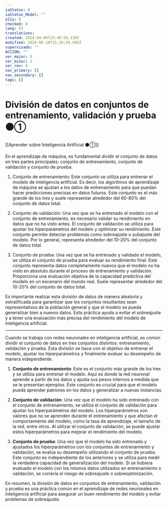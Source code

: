 ```yaml
---
iaStatus: 0
iaStatus_Model: ""
a11y: 0
checked: 0
lang: ES
translations: 
created: 2024-04-06T23:48:59.130Z
modified: 2024-06-10T15:26:26.985Z
supervisado: ""
ACCION: ""
ver_major: 0
ver_minor: 2
ver_rev: 8
nav_primary: []
nav_secondary: []
tags: []
---
```

# División de datos en conjuntos de entrenamiento, validación y prueba ⚫①

[[Aprender sobre Inteligencia Artificial ⚫①]]

En el aprendizaje de máquina, es fundamental dividir el conjunto de datos en tres partes principales: conjunto de entrenamiento, conjunto de validación y conjunto de prueba.

1. Conjunto de entrenamiento: Este conjunto se utiliza para entrenar el modelo de inteligencia artificial. Es decir, los algoritmos de aprendizaje de máquina se ajustan a los datos de entrenamiento para que puedan hacer predicciones precisas en datos futuros. Este conjunto es el más grande de los tres y suele representar alrededor del 60-80% del conjunto de datos total.

2. Conjunto de validación: Una vez que se ha entrenado el modelo con el conjunto de entrenamiento, es necesario validar su rendimiento en datos que no ha visto antes. El conjunto de validación se utiliza para ajustar los hiperparámetros del modelo y optimizar su rendimiento. Este conjunto permite detectar problemas como sobreajuste o subajuste del modelo. Por lo general, representa alrededor del 10-20% del conjunto de datos total.

3. Conjunto de prueba: Una vez que se ha entrenado y validado el modelo, se utiliza el conjunto de prueba para evaluar su rendimiento final. Este conjunto representa datos completamente nuevos que el modelo no ha visto en absoluto durante el proceso de entrenamiento y validación. Proporciona una evaluación objetiva de la capacidad predictiva del modelo en un escenario del mundo real. Suele representar alrededor del 10-20% del conjunto de datos total.

Es importante realizar esta división de datos de manera aleatoria y estratificada para garantizar que los conjuntos resultantes sean representativos de la población general y que el modelo se pueda generalizar bien a nuevos datos. Esta práctica ayuda a evitar el sobreajuste y a tener una evaluación más precisa del rendimiento del modelo de inteligencia artificial.


---

Cuando se trabaja con redes neuronales en inteligencia artificial, es común dividir el conjunto de datos en tres conjuntos distintos: entrenamiento, validación y prueba. Esta división se hace con el objetivo de entrenar el modelo, ajustar los hiperparámetros y finalmente evaluar su desempeño de manera independiente.

1. **Conjunto de entrenamiento**: Este es el conjunto más grande de los tres y se utiliza para entrenar el modelo. Aquí es donde la red neuronal aprende a partir de los datos y ajusta sus pesos internos a medida que se le presentan ejemplos. Este conjunto es crucial para que el modelo pueda aprender patrones en los datos y generalizar a nuevas instancias.

2. **Conjunto de validación**: Una vez que el modelo ha sido entrenado con el conjunto de entrenamiento, se utiliza el conjunto de validación para ajustar los hiperparámetros del modelo. Los hiperparámetros son valores que no se aprenden durante el entrenamiento y que afectan el comportamiento del modelo, como la tasa de aprendizaje, el tamaño de la red, entre otros. Al utilizar el conjunto de validación, se puede ajustar estos hiperparámetros para mejorar el rendimiento del modelo.

3. **Conjunto de prueba**: Una vez que el modelo ha sido entrenado y ajustados los hiperparámetros con los conjuntos de entrenamiento y validación, se evalúa su desempeño utilizando el conjunto de prueba. Este conjunto es independiente de los anteriores y se utiliza para medir la verdadera capacidad de generalización del modelo. Si se hubiera evaluado el modelo con los mismos datos utilizados en entrenamiento o validación, se correría el riesgo de sobreajuste o sobreoptimización.

En resumen, la división de datos en conjuntos de entrenamiento, validación y prueba es una práctica común en el aprendizaje de redes neuronales en inteligencia artificial para asegurar un buen rendimiento del modelo y evitar problemas de sobreajuste.
